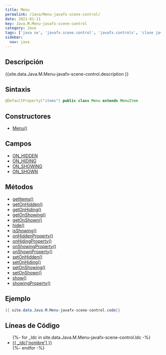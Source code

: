 ```yaml
---
title: Menu
permalink: /Java/Menu-javafx-scene-control/
date: 2021-01-11
key: Java.M.Menu-javafx-scene-control
category: Java
tags: ['java se', 'javafx.scene.control', 'javafx.controls', 'clase java', 'JavaFX 2.0']
sidebar: 
  nav: java
---
```


## Descripción
{{site.data.Java.M.Menu-javafx-scene-control.description }}

## Sintaxis
~~~java
@DefaultProperty("items") public class Menu extends MenuItem
~~~

## Constructores
* [Menu()](/Java/Menu-javafx-scene-control/Menu/)

## Campos
* [ON_HIDDEN](/Java/Menu-javafx-scene-control/ON_HIDDEN)
* [ON_HIDING](/Java/Menu-javafx-scene-control/ON_HIDING)
* [ON_SHOWING](/Java/Menu-javafx-scene-control/ON_SHOWING)
* [ON_SHOWN](/Java/Menu-javafx-scene-control/ON_SHOWN)

## Métodos
* [getItems()](/Java/Menu-javafx-scene-control/getItems)
* [getOnHidden()](/Java/Menu-javafx-scene-control/getOnHidden)
* [getOnHiding()](/Java/Menu-javafx-scene-control/getOnHiding)
* [getOnShowing()](/Java/Menu-javafx-scene-control/getOnShowing)
* [getOnShown()](/Java/Menu-javafx-scene-control/getOnShown)
* [hide()](/Java/Menu-javafx-scene-control/hide)
* [isShowing()](/Java/Menu-javafx-scene-control/isShowing)
* [onHiddenProperty()](/Java/Menu-javafx-scene-control/onHiddenProperty)
* [onHidingProperty()](/Java/Menu-javafx-scene-control/onHidingProperty)
* [onShowingProperty()](/Java/Menu-javafx-scene-control/onShowingProperty)
* [onShownProperty()](/Java/Menu-javafx-scene-control/onShownProperty)
* [setOnHidden()](/Java/Menu-javafx-scene-control/setOnHidden)
* [setOnHiding()](/Java/Menu-javafx-scene-control/setOnHiding)
* [setOnShowing()](/Java/Menu-javafx-scene-control/setOnShowing)
* [setOnShown()](/Java/Menu-javafx-scene-control/setOnShown)
* [show()](/Java/Menu-javafx-scene-control/show)
* [showingProperty()](/Java/Menu-javafx-scene-control/showingProperty)

## Ejemplo
~~~java
{{ site.data.Java.M.Menu-javafx-scene-control.code}}
~~~

## Líneas de Código
<ul>
{%- for _ldc in site.data.Java.M.Menu-javafx-scene-control.ldc -%}
   <li>
       <a href="{{_ldc['url'] }}">{{ _ldc['nombre'] }}</a>
   </li>
{%- endfor -%}
</ul>
